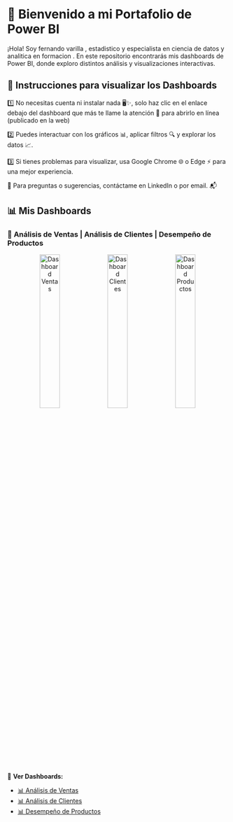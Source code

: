# 🚀 Bienvenido a mi Portafolio de Power BI  

¡Hola! Soy fernando varilla , estadistico y especialista en ciencia de datos y analitica  en formacion . En este repositorio encontrarás mis dashboards de Power BI, donde exploro distintos análisis y visualizaciones interactivas.  

## 📌 Instrucciones para visualizar los Dashboards  

1️⃣ No necesitas cuenta ni instalar nada 🖥️✨, solo haz clic en el enlace debajo del dashboard que más te llame la atención 👀 para abrirlo en línea (publicado en la web)

2️⃣ Puedes interactuar con los gráficos 📊, aplicar filtros 🔍 y explorar los datos 📈.

3️⃣ Si tienes problemas para visualizar, usa Google Chrome 🌐 o Edge ⚡ para una mejor experiencia.


📩 Para preguntas o sugerencias, contáctame en LinkedIn o por email. 📬
## 📊 Mis Dashboards  

### 🔹 **Análisis de Ventas | Análisis de Clientes | Desempeño de Productos**  

<p align="center">
  <img src="ruta-de-tu-imagen1" width="30%" alt="Dashboard Ventas">
  <img src="ruta-de-tu-imagen2" width="30%" alt="Dashboard Clientes">
  <img src="ruta-de-tu-imagen3" width="30%" alt="Dashboard Productos">
</p>

🔗 **Ver Dashboards:**  
- [📊 Análisis de Ventas](URL-Dashboard1)  
- [📊 Análisis de Clientes](URL-Dashboard2)  
- [📊 Desempeño de Productos](URL-Dashboard3)  
